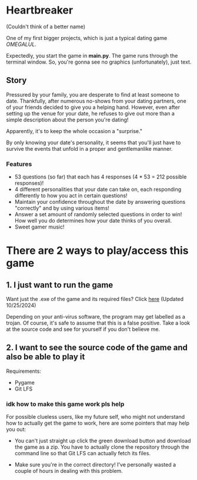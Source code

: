 # Heartbreaker
(Couldn't think of a better name)

One of my first bigger projects, which is just a typical dating game *OMEGALUL*.

Expectedly, you start the game in **main.py**. The game runs through the terminal window. So, you're gonna see no graphics (unfortunately), just text.

## Story
Pressured by your family, you are desperate to find at least someone to date.
Thankfully, after numerous no-shows from your dating partners, one of your friends decided to give you a helping hand.
However, even after setting up the venue for your date, he refuses to give out more than a simple description about the person you're dating!

Apparently, it's to keep the whole occasion a "surprise."

By only knowing your date's personality, it seems that you'll just have to survive the events that unfold in a proper and gentlemanlike manner.

### Features
- 53 questions (so far) that each has 4 responses (4 * 53 = 212 possible responses)!
- 4 different personalities that your date can take on, each responding differently to how you act in certain questions!
- Maintain your confidence throughout the date by answering questions "correctly" and by using various items!
- Answer a set amount of randomly selected questions in order to win! How well you do determines how your date thinks of you overall.
- Sweet gamer music!

# There are 2 ways to play/access this game

## 1. I just want to run the game

Want just the .exe of the game and its required files? Click [here](https://mega.nz/file/hp4lwBTY#1N77IqP-PsPhIypEXrntmnP9ilKAc97EtHcuh22kslE) (Updated 10/25/2024)

Depending on your anti-virus software, the program may get labelled as a trojan. Of course, it's safe to assume that this is a false positive. Take a look at the source code and see for yourself if you don't believe me.

## 2. I want to see the source code of the game and also be able to play it

Requirements:
- Pygame
- Git LFS

### idk how to make this game work pls help
For possible clueless users, like my future self, who might not understand how to actually get the game to work, here are some pointers that may help you out:

- You can't just straight up click the green download button and download the game as a zip. You have to actually clone the repository through the command line so that Git LFS can actually fetch its files.

- Make sure you're in the correct directory! I've personally wasted a couple of hours in dealing with this problem.
